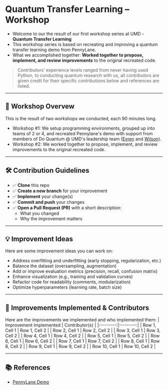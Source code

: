 # Quantum Transfer Learning – Workshop

- Welcome to our the result of our first workshop series at UMD - **Quantum Transfer Learning**<br>
- This workshop series is based on recreating and improving a quantum transfer learning demo from PennyLane.
- What we accomplished together: **Worked together to propose, implement, and review improvements** to the original recreated code.

> Contributors' experience levels ranged from never having used Python, to conducting quantum research with us, all contributors are given credit for their specific contributions below and references are listed.

---

## 🚀 Workshop Overvew

This is the result of two workshops we conducted, each 90 minutes long.
- Workshop #1: We setup programming environments, grouped up into teams of 2 or 4, and recreated Pennylane's demo with support from members of Do Quantum @ UMD's leadership team ([Evren](https://github.com/EvrenKissane) and [Wilson](https://github.com/0mWh)).
- Workshop #2: We worked together to propose, implement, and review improvements to the original recreated code.

---

## 🛠️ Contribution Guidelines

- ✅ **Clone** this repo
- ✅ **Create a new branch** for your improvement
- ✅ **Implement** your change(s)
- ✅ **Commit and push** your changes
- ✅ **Open a Pull Request (PR)** with a short description:
  - What you changed
  - Why the improvement matters

---

## 💡 Improvement Ideas

Here are some improvement ideas you can work on:
- Address overfitting and underfitting (early stopping, regularization, etc.)
- Balance the dataset (oversampling, augmentation)
- Add or improve evaluation metrics (precision, recall, confusion matrix)
- Enhance visualization (e.g., training and validation curves)
- Refactor code for readability (comments, modularization)
- Optimize hyperparameters (learning rate, batch size)

---

## 🤝 Improvements Implemented & Contributors

Here are the improvements we implemented and who implemented them:
| Improvement Implemented | Contributor(s) |
|:--------:|:--------:|
| Row 1, Cell 1 | Row 1, Cell 2 |
| Row 2, Cell 1 | Row 2, Cell 2 |
| Row 3, Cell 1 | Row 3, Cell 2 |
| Row 4, Cell 1 | Row 4, Cell 2 |
| Row 5, Cell 1 | Row 5, Cell 2 |
| Row 6, Cell 1 | Row 6, Cell 2 |
| Row 7, Cell 1 | Row 7, Cell 2 |
| Row 8, Cell 1 | Row 8, Cell 2 |
| Row 9, Cell 1 | Row 9, Cell 2 |
| Row 10, Cell 1 | Row 10, Cell 2 |

---

## 📚 References

- [PennyLane Demo](https://pennylane.ai/qml/demos/tutorial_quantum_transfer_learning)
